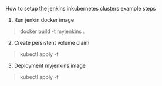 How to setup the jenkins inkubernetes clusters example steps

1. Run jenkin docker image
> docker build -t myjenkins .
2. Create persistent volume claim
> kubectl apply -f <claim file>
3. Deployment myjenkins image
> kubectl apply -f <deployment file>